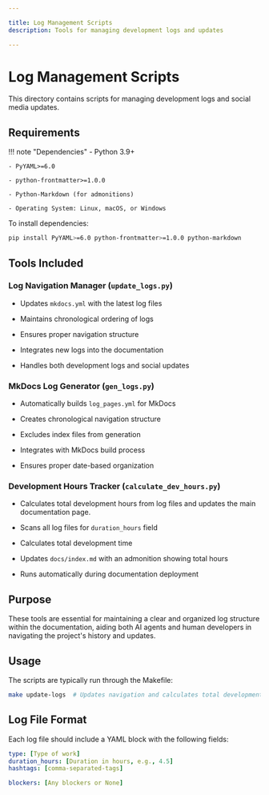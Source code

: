 ```yaml
---

title: Log Management Scripts
description: Tools for managing development logs and updates

---
```


# Log Management Scripts

This directory contains scripts for managing development logs and social media updates.

## Requirements

!!! note "Dependencies"
    - Python 3.9+

    - PyYAML>=6.0

    - python-frontmatter>=1.0.0

    - Python-Markdown (for admonitions)

    - Operating System: Linux, macOS, or Windows

To install dependencies:

```bash
pip install PyYAML>=6.0 python-frontmatter>=1.0.0 python-markdown

```

## Tools Included

### Log Navigation Manager (`update_logs.py`)

- Updates `mkdocs.yml` with the latest log files

- Maintains chronological ordering of logs

- Ensures proper navigation structure

- Integrates new logs into the documentation

- Handles both development logs and social updates

### MkDocs Log Generator (`gen_logs.py`)

- Automatically builds `log_pages.yml` for MkDocs

- Creates chronological navigation structure

- Excludes index files from generation

- Integrates with MkDocs build process

- Ensures proper date-based organization

### Development Hours Tracker (`calculate_dev_hours.py`)

- Calculates total development hours from log files and updates the main documentation page.

- Scans all log files for `duration_hours` field

- Calculates total development time

- Updates `docs/index.md` with an admonition showing total hours

- Runs automatically during documentation deployment

## Purpose

These tools are essential for maintaining a clear and organized log structure within the documentation, aiding both AI agents and human developers in navigating the project's history and updates.

## Usage

The scripts are typically run through the Makefile:

```bash
make update-logs  # Updates navigation and calculates total development hours

```

## Log File Format

Each log file should include a YAML block with the following fields:

```yaml
type: [Type of work]
duration_hours: [Duration in hours, e.g., 4.5]
hashtags: [comma-separated-tags]

blockers: [Any blockers or None]

```
